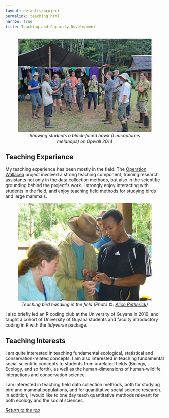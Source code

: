 ```yaml
---
layout: defaults/project
permalink: teaching.html
narrow: true
title: Teaching and Capacity Development
---
```

<a id="top"></a>
<figure>
<img src = "assets/images/teaching/demonstrating.jpg" class = "img-fluid" alt = "Showing students a hawk on Opwall 2014"/>
<text align = "center"><figcaption><i>Showing students a black-faced hawk (Leucopturnis melanops) on Opwall 2014</i></figcaption></text>
</figure>

## Teaching Experience

My teaching experience has been mostly in the field. The <a href = "https://www.opwall.com/location/guyana/">Operation Wallacea</a> project involved a strong teaching component, training research assistants not only in the data collection methods, but also in the scientific grounding behind the project's work. I strongly enjoy interacting with students in the field, and enjoy teaching field methods for studying birds and large mammals.

<figure>
<img src = "assets/images/teaching/opwall.jpg" class = "img-fluid" alt = "Teaching bird handling in the field"/>
<text align = "center"><figcaption><i>Teaching bird handling in the field (Photo ©: <a href ="https://www.linkedin.com/in/alice-petherick/?originalSubdomain=uk" target = "_blank">Alice Petherick</a>)</i></figcaption></text>
</figure>

I also briefly led an R coding club at the University of Guyana in 2019, and taught a cohort of University of Guyana students and faculty introductory coding in R with the *tidyverse* package.
 
## Teaching Interests

I am quite interested in teaching fundamental ecological, statistical and conservation-related concepts. I am also interested in teaching fundamental social scientific concepts to students from unrelated fields (Biology, Ecology, and so forth), as well as the human-dimensions of human-wildlife interactions and conservation science. 

I am interested in teaching field data collection methods, both for studying bird and mammal populations, and for quantitative social science research. In addition, I would like to one day teach quantitative methods relevant for both ecology and the social sciences.

<a href="#top"><i>Return to the top</i></a>
